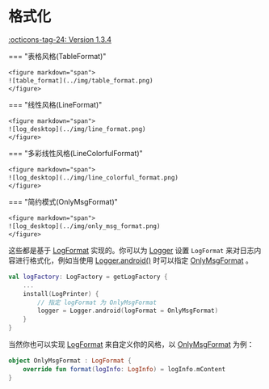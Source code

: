 # 格式化

[:octicons-tag-24: Version 1.3.4](https://ave.entropy2020.cn/version/log-core/#134)

=== "表格风格(TableFormat)"
    
    <figure markdown="span">
    ![table_format](../img/table_format.png)
    </figure>

=== "线性风格(LineFormat)"

    <figure markdown="span">
    ![log_desktop](../img/line_format.png)
    </figure>

=== "多彩线性风格(LineColorfulFormat)"

    <figure markdown="span">
    ![log_desktop](../img/line_colorful_format.png)
    </figure>

=== "简约模式(OnlyMsgFormat)"

    <figure markdown="span">
    ![log_desktop](../img/only_msg_format.png)
    </figure>

这些都是基于 [LogFormat](https://api.ave.entropy2020.cn/log/core/com.log.vastgui.core.base/-log-format/index.html) 实现的。你可以为 [Logger](https://api.ave.entropy2020.cn/log/core/com.log.vastgui.core.base/-logger/index.html) 设置 `LogFormat` 来对日志内容进行格式化，例如当使用 [Logger.android()](https://api.ave.entropy2020.cn/tools/com.ave.vastgui.tools.log/android.html) 时可以指定 [OnlyMsgFormat](https://api.ave.entropy2020.cn/log/core/com.log.vastgui.core.format/-only-msg-format/index.html?query=object%20OnlyMsgFormat%20:%20LogFormat) 。

```kotlin
val logFactory: LogFactory = getLogFactory {
    ...
    install(LogPrinter) {
        // 指定 logFormat 为 OnlyMsgFormat
        logger = Logger.android(logFormat = OnlyMsgFormat)
    }
}
```

当然你也可以实现 [LogFormat](https://api.ave.entropy2020.cn/log/core/com.log.vastgui.core.base/-log-format/index.html) 来自定义你的风格，以 [OnlyMsgFormat](https://api.ave.entropy2020.cn/log/core/com.log.vastgui.core.format/-only-msg-format/index.html) 为例：

```kotlin
object OnlyMsgFormat : LogFormat {
    override fun format(logInfo: LogInfo) = logInfo.mContent
}
```
